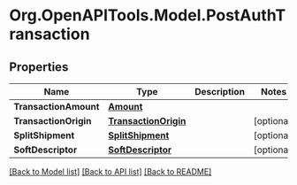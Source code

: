 # Org.OpenAPITools.Model.PostAuthTransaction
## Properties

Name | Type | Description | Notes
------------ | ------------- | ------------- | -------------
**TransactionAmount** | [**Amount**](Amount.md) |  | 
**TransactionOrigin** | [**TransactionOrigin**](TransactionOrigin.md) |  | [optional] 
**SplitShipment** | [**SplitShipment**](SplitShipment.md) |  | [optional] 
**SoftDescriptor** | [**SoftDescriptor**](SoftDescriptor.md) |  | [optional] 

[[Back to Model list]](../README.md#documentation-for-models) [[Back to API list]](../README.md#documentation-for-api-endpoints) [[Back to README]](../README.md)

